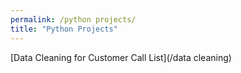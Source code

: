 ```yaml
---
permalink: /python projects/
title: "Python Projects"
---
```


[Data Cleaning for Customer Call List](/data cleaning)

